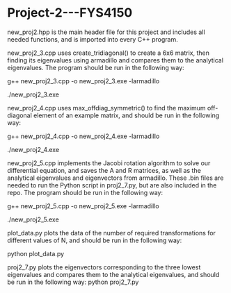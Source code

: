 # Project-2---FYS4150

new_proj2.hpp is the main header file for this project and includes all needed functions, and is imported into every C++ program. 

new_proj2_3.cpp uses create_tridiagonal() to create a 6x6 matrix, then finding its eigenvalues using armadillo and compares them to the analytical eigenvalues. The program should be run in the following way:

g++ new_proj2_3.cpp -o new_proj2_3.exe -larmadillo

./new_proj2_3.exe


new_proj2_4.cpp uses max_offdiag_symmetric() to find the maximum off-diagonal element of an example matrix, and should be run in the following way:

g++ new_proj2_4.cpp -o new_proj2_4.exe -larmadillo

./new_proj2_4.exe

new_proj2_5.cpp implements the Jacobi rotation algorithm to solve our differential equation, and saves the A and R matrices, as well as the analytical eigenvalues and eigenvectors from armadillo. These .bin files are needed to run the Python script in proj2_7.py, but are also included in the repo. The program should be run in the following way:

g++ new_proj2_5.cpp -o new_proj2_5.exe -larmadillo

./new_proj2_5.exe

plot_data.py plots the data of the number of required transformations for different values of N, and should be run in the following way:

python plot_data.py

proj2_7.py plots the eigenvectors corresponding to the three lowest eigenvalues and compares them to the analytical eigenvalues, and should be run in the following way:
python proj2_7.py
